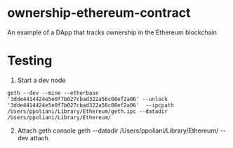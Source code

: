 # ownership-ethereum-contract
An example of a DApp that tracks ownership in the Ethereum blockchain


# Testing

1. Start a dev node

  ```
  geth --dev --mine --etherbase '3dde4414424e5e0f7b027cbad322a56c08ef2a06' --unlock '3dde4414424e5e0f7b027cbad322a56c08ef2a06'  --ipcpath /Users/ppoliani/Library/Ethereum/geth.ipc --datadir /Users/ppoliani/Library/Ethereum/
  ```

2. Attach geth console
  geth --datadir /Users/ppoliani/Library/Ethereum/ --dev attach
